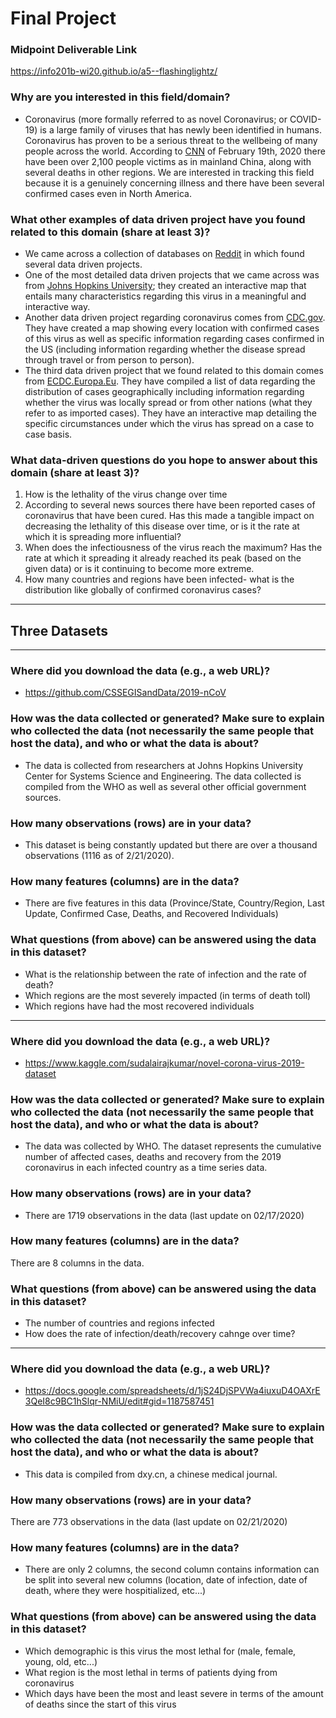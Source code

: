 # Final Project

### Midpoint Deliverable Link

https://info201b-wi20.github.io/a5--flashinglightz/

### Why are you interested in this field/domain?
- Coronavirus (more formally referred to as novel Coronavirus; or COVID-19) is a large family of viruses that has newly been identified in humans. Coronavirus has proven to be a serious threat to the wellbeing of many people across the world. According to [CNN](https://www.cnn.com/asia/live-news/coronavirus-outbreak-02-19-20-intl-hnk/index.html) of February 19th, 2020 there have been over 2,100 people victims as in mainland China, along with several deaths in other regions. We are interested in tracking this field because it is a genuinely concerning illness and there have been several confirmed cases even in North America.

### What other examples of data driven project have you found related to this domain (share at least 3)?
- We came across a collection of databases on [Reddit](https://www.reddit.com/r/datasets/comments/exnzrd/coronavirus_datasets/) in which found several data driven projects.
- One of the most detailed data driven projects that we came across was from [Johns Hopkins University](https://systems.jhu.edu/research/public-health/ncov/); they created an interactive map that entails many characteristics regarding this virus in a meaningful and interactive way.
- Another data driven project regarding coronavirus comes from [CDC.gov](https://www.cdc.gov/coronavirus/2019-ncov/locations-confirmed-cases.html). They have created a map showing every location with confirmed cases of this virus as well as specific information regarding cases confirmed in the US (including information regarding whether the disease spread through travel or from person to person).
- The third data driven project that we found related to this domain comes from [ECDC.Europa.Eu](https://www.ecdc.europa.eu/en/geographical-distribution-2019-ncov-cases). They have compiled a list of data regarding the distribution of cases geographically including information regarding whether the virus was locally spread or from other nations (what they refer to as imported cases). They have an interactive map detailing the specific circumstances under which the virus has spread on a case to case basis.

### What data-driven questions do you hope to answer about this domain (share at least 3)?
1. How is the lethality of the virus change over time
2. According to several news sources there have been reported cases of coronavirus that have been cured. Has this made a tangible impact on decreasing the lethality of this disease over time, or is it the rate at which it is spreading more influential?
3. When does the infectiousness of the virus reach the maximum? Has the rate at which it spreading it already reached its peak (based on the given data) or is it continuing to become more extreme.
4. How many countries and regions have been infected- what is the distribution like globally of confirmed coronavirus cases?
___
## Three Datasets
___
### Where did you download the data (e.g., a web URL)?
- https://github.com/CSSEGISandData/2019-nCoV
### How was the data collected or generated? Make sure to explain who collected the data (not necessarily the same people that host the data), and who or what the data is about?
- The data is collected from researchers at Johns Hopkins University Center for Systems Science and Engineering. The data collected is compiled from the WHO as well as several other official government sources.
### How many observations (rows) are in your data?
- This dataset is being constantly updated but there are over a thousand observations (1116 as of 2/21/2020).
### How many features (columns) are in the data?
- There are five features in this data (Province/State, Country/Region, Last Update, Confirmed Case, Deaths, and Recovered Individuals)
### What questions (from above) can be answered using the data in this dataset?
- What is the relationship between the rate of infection and the rate of death?
- Which regions are the most severely impacted (in terms of death toll)
- Which regions have had the most recovered individuals
___
### Where did you download the data (e.g., a web URL)?
- https://www.kaggle.com/sudalairajkumar/novel-corona-virus-2019-dataset
### How was the data collected or generated? Make sure to explain who collected the data (not necessarily the same people that host the data), and who or what the data is about?
- The data was collected by WHO. The dataset represents the cumulative number of affected cases, deaths and recovery from the 2019 coronavirus in each infected country as a time series data.
### How many observations (rows) are in your data?
- There are 1719 observations in the data (last update on 02/17/2020)
### How many features (columns) are in the data?
There are 8 columns in the data.
### What questions (from above) can be answered using the data in this dataset?
- The number of countries and regions infected
- How does the rate of infection/death/recovery cahnge over time?
___
### Where did you download the data (e.g., a web URL)?
- https://docs.google.com/spreadsheets/d/1jS24DjSPVWa4iuxuD4OAXrE3QeI8c9BC1hSlqr-NMiU/edit#gid=1187587451
### How was the data collected or generated? Make sure to explain who collected the data (not necessarily the same people that host the data), and who or what the data is about?
- This data is compiled from dxy.cn, a chinese medical journal.
### How many observations (rows) are in your data?
There are 773 observations in the data (last update on 02/21/2020)
### How many features (columns) are in the data?
- There are only 2 columns, the second column contains information can be split into several new columns (location, date of infection, date of death, where they were hospitialized, etc...)
### What questions (from above) can be answered using the data in this dataset?
- Which demographic is this virus the most lethal for (male, female, young, old, etc...)
- What region is the most lethal in terms of patients dying from coronavirus
- Which days have been the most and least severe in terms of the amount of deaths since the start of this virus
